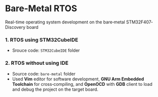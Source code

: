 # Bare-Metal RTOS
Real-time operating system development on the bare‐metal STM32F407‐Discovery board



### 1. RTOS using STM32CubeIDE

* Srouce code: `STM32CubeIDE` folder 

### 2. RTOS without using IDE

* Source code: `bare-metal` folder
* Used **Vim** editor for software development, **GNU Arm Embedded Toolchain** for
  cross‐compiling, and **OpenOCD** with **GDB** client to load and debug the project
  on the target board.
